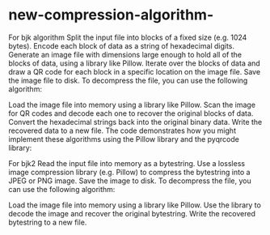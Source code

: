 # new-compression-algorithm-
For bjk algorithm 
Split the input file into blocks of a fixed size (e.g. 1024 bytes).
Encode each block of data as a string of hexadecimal digits.
Generate an image file with dimensions large enough to hold all of the blocks of data, using a library like Pillow.
Iterate over the blocks of data and draw a QR code for each block in a specific location on the image file.
Save the image file to disk.
To decompress the file, you can use the following algorithm:

Load the image file into memory using a library like Pillow.
Scan the image for QR codes and decode each one to recover the original blocks of data.
Convert the hexadecimal strings back into the original binary data.
Write the recovered data to a new file.
The code demonstrates how you might implement these algorithms using the Pillow library and the pyqrcode library:

For bjk2
Read the input file into memory as a bytestring.
Use a lossless image compression library (e.g. Pillow) to compress the bytestring into a JPEG or PNG image.
Save the image to disk.
To decompress the file, you can use the following algorithm:

Load the image file into memory using a library like Pillow.
Use the library to decode the image and recover the original bytestring.
Write the recovered bytestring to a new file.
